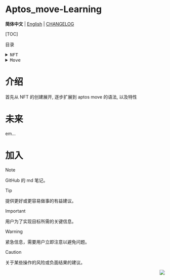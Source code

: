 <a name="readme-top"></a>

# Aptos_move-Learning

**简体中文** | [English](Docs/en/README.md) | [CHANGELOG](Docs/CHANGELOG.md)

[TOC]

目录

<details>

<summary><kbd>NFT</kbd></summary>

- [创建第一个 NFT](./NFT/create_one_nft/): 一个简单功能的 NFT mnt 合约, 一次只能创建一个, 并且不能重复创建, 没有错误处理

- [创建一个将 burn 保存在对象里面的 NFT](./NFT/create_one_nft_with_an_object/): 这是上一个版本的优化版本, 创建了一个 object, 用于存储引用和其他内容

- [创建不同的 NFT](./NFT/create_different_NFT/): 这是上一个版本的优化版本, 创建了一个 object, 用于存储引用和设置不同的 NFT 视图

- [使用 init_module 初始化模块](./NFT/create_nft_with_init_moudle_function/): 使用了 init_module, 以去掉 mint NFT 是的多余且容易误解的操作

- [创建 NFT 时主动设置 NFT 的内容](./NFT/create_nft_and_add_string/): 可以在创建 NFT 时设置 NFT 的内容,

</details>

<details>

<summary><kbd>Move</kbd></summary>

- [基础](./Move/): Move 基础语法

- [语法特性](./Move/language_feature): Move 语法特性

</details>

# 介绍

首先从 NFT 的创建展开, 逐步扩展到 aptos move 的语法, 以及特性

# 未来

em...

# 加入

> [!NOTE]
> GitHub 的 md 笔记。

> [!TIP]
> 提供更好或更容易做事的有益建议。

> [!IMPORTANT]
> 用户为了实现目标所需的关键信息。

> [!WARNING]
> 紧急信息，需要用户立即注意以避免问题。

> [!CAUTION]
> 关于某些操作的风险或负面结果的建议。


<div align="right">

[![](https://img.shields.io/badge/-BACK_TO_TOP-151515?style=flat-square)](#readme-top)

</div>